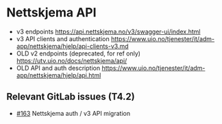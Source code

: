 # Nettskjema API

- v3 endpoints https://api.nettskjema.no/v3/swagger-ui/index.html
- v3 API clients and authentication https://www.uio.no/tjenester/it/adm-app/nettskjema/hjelp/api-clients-v3.md
- OLD v2 endpoints (deprecated, for ref only) https://utv.uio.no/docs/nettskjema/api/
- OLD API and auth description https://www.uio.no/tjenester/it/adm-app/nettskjema/hjelp/api.html

## Relevant GitLab issues (T4.2)

- [#163](https://gitlab.ebrains.eu/kanban/curators/ebrains-curation-team/-/issues/163) Nettskjema auth / v3 API migration 
